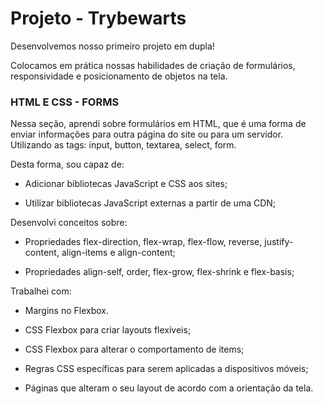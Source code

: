 # Projeto - Trybewarts

Desenvolvemos nosso primeiro projeto em dupla! 

Colocamos em prática nossas habilidades de criação de formulários, responsividade e posicionamento de objetos na tela.

### HTML E CSS - FORMS

Nessa seção, aprendi sobre formulários em HTML, que é uma forma de enviar informações para outra página do site ou para um servidor. Utilizando as tags: input, button, textarea, select, form.

Desta forma, sou capaz de:

- Adicionar bibliotecas JavaScript e CSS aos sites;

- Utilizar bibliotecas JavaScript externas a partir de uma CDN;

Desenvolvi conceitos sobre:

- Propriedades flex-direction, flex-wrap, flex-flow, reverse, justify-content, align-items e align-content;

- Propriedades align-self, order, flex-grow, flex-shrink e flex-basis;

Trabalhei com: 

- Margins no Flexbox.

- CSS Flexbox para criar layouts flexíveis;

- CSS Flexbox para alterar o comportamento de items;

- Regras CSS específicas para serem aplicadas a dispositivos móveis;

- Páginas que alteram o seu layout de acordo com a orientação da tela.
